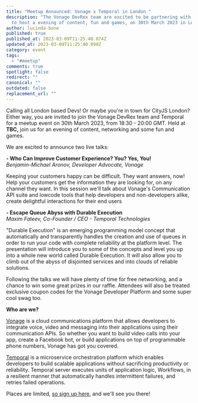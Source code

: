 ```yaml
---
title: "Meetup Announced: Vonage x Temporal in London "
description: "The Vonage DevRex team are excited to be partnering with Temporal
  to host a evening of content, fun and games, on 30th March 2023 in London "
author: lucinda-bone
published: true
published_at: 2023-03-09T11:25:40.874Z
updated_at: 2023-03-09T11:25:40.890Z
category: event
tags:
  - "#meetup"
comments: true
spotlight: false
redirect: ""
canonical: ""
outdated: false
replacement_url: ""
---
```

C﻿alling all London based Devs! Or maybe you're in town for CityJS London? Either way, you are invited to join the Vonage DevRex team and Temporal for a meetup event on 30th March 2023, from 18:30 - 20:00 GMT. H﻿eld at **TBC,** join us for an evening of content, networking and some fun and games.

W﻿e are excited to announce two live talks:

**\- Who Can Improve Customer Experience? You? Yes, You!**  \
*Benjamin-Michael Aronov, Developer Advocate, Vonage*

Keeping your customers happy can be difficult. They want answers, now! Help your customers get the information they are looking for, on any channel they want. In this session we'll talk about Vonage's Communication API suite and lowcode tools that help developers and non-developers alike, create delightful interactions for their end users

**\- Escape Queue Abyss with Durable Execution** \
*Maxim Fateev, Co-Founder / CEO - Temporal Technologies*

"Durable Execution" is an emerging programming model concept that automatically and transparently handles the creation and use of queues in order to run your code with complete reliability at the platform level. The presentation will introduce you to some of the concepts and level you up into a whole new world called Durable Execution. It will also allow you to climb out of the abyss of disjointed services and into clouds of reliable solutions.

F﻿ollowing the talks we will have plenty of time for free networking, and a chance to win some great prizes in our raffle. Attendees will also be treated exclusive coupon codes for the Vonage Developer Platform and some super cool swag too. 

**W﻿ho are we?**

[Vonage](https://developer.vonage.com/en/home) is a cloud communications platform that allows developers to integrate voice, video and messaging into their applications using their communication APIs. So whether you want to build video calls into your app, create a Facebook bot, or build applications on top of programmable phone numbers, Vonage has got you covered.

[Temporal](https://temporal.io/) is a microservice orchestration platform which enables developers to build scalable applications without sacrificing productivity or reliability. Temporal server executes units of application logic, Workflows, in a resilient manner that automatically handles intermittent failures, and retries failed operations.

P﻿laces are limited, [so sign up here](https://vonage.dev/3YAWi1c), and we'll see you there!